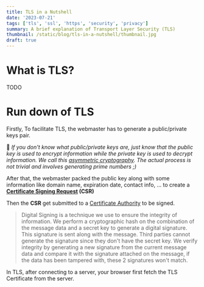 ```yaml
---
title: TLS in a Nutshell
date: '2023-07-21'
tags: ['tls', 'ssl', 'https', 'security', 'privacy']
summary: A brief explanation of Transport Layer Security (TLS)
thumbnail: /static/blog/tls-in-a-nutshell/thumbnail.jpg
draft: true
---
```


# What is TLS?

TODO

# Run down of TLS

Firstly, To facilitate TLS, the webmaster has to generate a public/private keys pair.

💬 *If you don't know what public/private keys are, just know that the public key is used to encrypt information while the private key is used to decrypt information. We call this [asymmetric cryptography](https://en.wikipedia.org/wiki/Public-key_cryptography). The actual process is not trivial and involves generating prime numbers ;)*

After that, the webmaster packed the public key along with some information like domain name, expiration date, contact info, ... to create a **[Certificate Signing Request] (CSR)**

Then the **CSR** get submitted to a [Certificate Authority] to be signed.

> Digital Signing is a technique we use to ensure the integrity of information. We perform a cryptographic hash on the combination of the message data and a secret key to generate a digital signature. This signature is sent along with the message. Third parties cannot generate the signature since they don't have the secret key. We verify integrity by generating a new signature from the current message data and compare it with the signature attached on the message, if the data has been tampered with, these 2 signatures won't match.

In TLS, after connecting to a server, your browser first fetch the TLS Certificate from the server.

[Certificate Signing Request]: https://en.wikipedia.org/wiki/Certificate_signing_request
[Certificate Authority]: https://en.wikipedia.org/wiki/Certificate_authority
